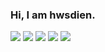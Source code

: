 ### Hi, I am hwsdien.

<!--
**hwsdien/hwsdien** is a ✨ _special_ ✨ repository because its `README.md` (this file) appears on your GitHub profile.

Here are some ideas to get you started:

- 🔭 I’m currently working on ...
- 🌱 I’m currently learning ...
- 👯 I’m looking to collaborate on ...
- 🤔 I’m looking for help with ...
- 💬 Ask me about ...
- 📫 How to reach me: ...
- 😄 Pronouns: ...
- ⚡ Fun fact: ...
-->

![](https://raw.githubusercontent.com/hwsdien/github-profile-summary-cards-example/master/profile-summary-card-output/2077/0-profile-details.svg)
![](https://raw.githubusercontent.com/hwsdien/github-profile-summary-cards-example/master/profile-summary-card-output/2077/1-repos-per-language.svg)
![](https://raw.githubusercontent.com/hwsdien/github-profile-summary-cards-example/master/profile-summary-card-output/2077/1-repos-per-language.svg)
![](https://raw.githubusercontent.com/hwsdien/github-profile-summary-cards-example/master/profile-summary-card-output/2077/1-repos-per-language.svg)
![](https://raw.githubusercontent.com/hwsdien/github-profile-summary-cards-example/master/profile-summary-card-output/2077/1-repos-per-language.svg)



